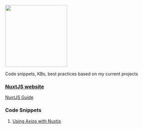 <img src="https://nuxtjs.org/logos/nuxtjs-typo.svg" width=200>

Code snippets, KBs, best practices based on my current projects

### [NuxtJS website](https://nuxtjs.org/)

[NuxtJS Guide](https://nuxtjs.org/guide)

### Code Snippets
1. [Using Axios with Nuxtjs](using_Axios_with_Nuxtjs.md)
